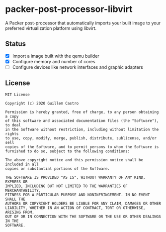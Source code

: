 # packer-post-processor-libvirt

A Packer post-processor that automatically imports your built image to your preferred virtualization platform using libvirt.

## Status

- [x] Import a image built with the qemu builder
- [x] Configure memory and number of cores
- [ ] Configure devices like network interfaces and graphic adapters

## License

```
MIT License

Copyright (c) 2020 Guillem Castro

Permission is hereby granted, free of charge, to any person obtaining a copy
of this software and associated documentation files (the "Software"), to deal
in the Software without restriction, including without limitation the rights
to use, copy, modify, merge, publish, distribute, sublicense, and/or sell
copies of the Software, and to permit persons to whom the Software is
furnished to do so, subject to the following conditions:

The above copyright notice and this permission notice shall be included in all
copies or substantial portions of the Software.

THE SOFTWARE IS PROVIDED "AS IS", WITHOUT WARRANTY OF ANY KIND, EXPRESS OR
IMPLIED, INCLUDING BUT NOT LIMITED TO THE WARRANTIES OF MERCHANTABILITY,
FITNESS FOR A PARTICULAR PURPOSE AND NONINFRINGEMENT. IN NO EVENT SHALL THE
AUTHORS OR COPYRIGHT HOLDERS BE LIABLE FOR ANY CLAIM, DAMAGES OR OTHER
LIABILITY, WHETHER IN AN ACTION OF CONTRACT, TORT OR OTHERWISE, ARISING FROM,
OUT OF OR IN CONNECTION WITH THE SOFTWARE OR THE USE OR OTHER DEALINGS IN THE
SOFTWARE.
```
